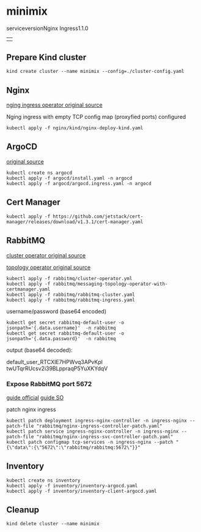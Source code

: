 # minimix


<table>
    <th>
        <tr>service</tr>
        <tr>version</tr>
    </th>
    <tr>
        <tr>Nginx Ingress</tr>
        <tr>1.1.0</tr>
    </tr>
</table>

## Prepare Kind cluster

```shell
kind create cluster --name minimix --config=./cluster-config.yaml
```

## Nginx

[nging ingress operator original source](https://raw.githubusercontent.com/kubernetes/ingress-nginx/main/deploy/static/provider/kind/deploy.yaml)

Nging ingress with empty TCP config map (proxyfied ports) configured

```shell
kubectl apply -f nginx/kind/nginx-deploy-kind.yaml
```

## ArgoCD

[original source](https://raw.githubusercontent.com/argoproj/argo-cd/stable/manifests/install.yaml)

```shell
kubectl create ns argocd
kubectl apply -f argocd/install.yaml -n argocd
kubectl apply -f argocd/argocd.ingress.yaml -n argocd
```

## Cert Manager

```shell
kubectl apply -f https://github.com/jetstack/cert-manager/releases/download/v1.3.1/cert-manager.yaml
```

## RabbitMQ

[cluster operator original source](https://github.com/rabbitmq/cluster-operator/releases/latest/download/cluster-operator.yml)

[topology operator original source](https://github.com/rabbitmq/messaging-topology-operator/releases/latest/download/messaging-topology-operator-with-certmanager.yaml)

```shell
kubectl apply -f rabbitmq/cluster-operator.yml
kubectl apply -f rabbitmq/messaging-topology-operator-with-certmanager.yaml
kubectl apply -f rabbitmq/rabbitmq-cluster.yaml
kubectl apply -f rabbitmq/rabbitmq-ingress.yaml
```

username/password (base64 encoded)

```shell
kubectl get secret rabbitmq-default-user -o jsonpath='{.data.username}'  -n rabbitmq
kubectl get secret rabbitmq-default-user -o jsonpath='{.data.password}'  -n rabbitmq
```

output (base64 decoded):

default_user_RTCXIE7HPWvq3APvKpl
twUTqrRUcsv2i39BLppraqP5YuXKYdqV


### Expose RabbitMQ port 5672

[guide official](https://kubernetes.github.io/ingress-nginx/user-guide/exposing-tcp-udp-services/)
[guide SO](https://stackoverflow.com/questions/61430311/exposing-multiple-tcp-udp-services-using-a-single-loadbalancer-on-k8s)

patch nginx ingress

```shell
kubectl patch deployment ingress-nginx-controller -n ingress-nginx --patch-file "rabbitmq/nginx-ingress-controller-patch.yaml"
kubectl patch service ingress-nginx-controller -n ingress-nginx --patch-file "rabbitmq/nginx-ingress-svc-controller-patch.yaml"
kubectl patch configmap tcp-services -n ingress-nginx --patch "{\"data\":{\"5672\":\"rabbitmq/rabbitmq:5672\"}}"
```

## Inventory

```shell
kubectl create ns inventory
kubectl apply -f inventory/inventory-argocd.yaml
kubectl apply -f inventory/inventory-client-argocd.yaml
```

## Cleanup

```shell
kind delete cluster --name minimix
```
